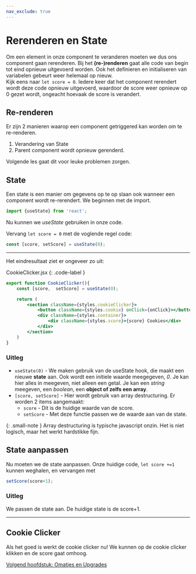 ```yaml
---
nav_exclude: true
---
```

# Rerenderen en State
Om een element in onze component te veranderen moeten we dus ons component gaan rerenderen. Bij het **(re-)renderen** gaat alle code van begin tot eind opnieuw uitgevoerd worden. Ook het definieren en initialiseren van variabelen gebeurt weer helemaal op nieuw.    
Kijk eens naar `let score = 0`. Iedere keer dat het component rerendert wordt deze code opnieuw uitgevoerd, waardoor de score weer opnieuw op 0 gezet wordt, ongeacht hoevaak de score is verandert. 

## Re-renderen
Er zijn 2 manieren waarop een component getriggered kan worden om te re-renderen.
1. Verandering van State
2. Parent component wordt opnieuw gerenderd.

Volgende les gaat dit voor leuke problemen zorgen.

## State
Een state is een manier om gegevens op te op slaan ook wanneer een component wordt re-rerendert. 
We beginnen met de import.
```jsx
import {useState} from 'react';
```
Nu kunnen we *useState* gebruiken in onze code.

Vervang `let score = 0` met de voglende regel code:
```jsx
const [score, setScore] = useState(0);
```
---
Het eindresultaat ziet er ongeveer zo uit:


CookieClicker.jsx
{: .code-label }
```jsx
export function CookieClicker(){
    const [score,  setScore] = useState(0);

    return (
        <section className={styles.cookieClicker}>
            <button className={styles.cookie} onClick={onClick}></button>
            <div className={styles.container}>
                <div className={styles.score}>{score} Cookies</div>
            </div>
        </section>
    )
}
```
### Uitleg

* `useState(0)` - We maken gebruik van de useState hook, die maakt een nieuwe **state** aan. Ook wordt een initiele waarde meegegeven, *0*. Je kan hier alles in meegeven, niet alleen een getal. Je kan een *string* meegeven, een *boolean*, een **object of zelfs een array**.
* `[score, setScore]` - Hier wordt gebruik van array destructuring. Er worden 2 items aangemaakt:
    * `score` - Dit is de huidige waarde van de score.
    * `setScore` - Met deze functie passen we de waarde aan van de state. 

{: .small-note }
Array destructuring is typische javascript onzin. Het is niet logisch, maar het werkt hardstikke fijn.


## State aanpassen
Nu moeten we de state aanpassen. Onze huidige code, `let score +=1` kunnen weghalen, en vervangen met
```js
setScore(score+1);
```

### Uitleg
We passen de state aan. De huidige state is de score+1.

---

## Cookie Clicker
Als het goed is werkt de cookie clicker nu! We kunnen op de cookie clicker klikken en de score gaat omhoog.

[Volgend hoofdstuk: Omatjes en Upgrades](5upgrades)